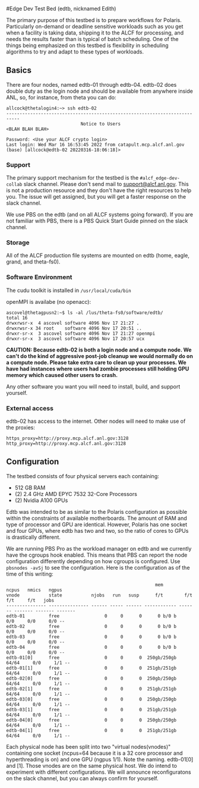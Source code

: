 #Edge Dev Test Bed (edtb, nicknamed Edith)

The primary purpose of this testbed is to prepare workflows for Polaris.  Particularly on-demand or deadline sensitive workloads such as you get when a facility is taking data, shipping it to the ALCF for processing, and needs the results faster than is typical of batch scheduling.  One of the things being emphasized on this testbed is flexibility in scheduling algorithms to try and adapt to these types of workloads.

## Basics
There are four nodes, named edtb-01 through edtb-04.  edtb-02 does double duty as the login node and should be available from anywhere inside ANL, so, for instance, from theta you can do:

```
allcock@thetalogin4:~> ssh edtb-02
---------------------------------------------------------------------------
                            Notice to Users
<BLAH BLAH BLAH> 

Password: <Use your ALCF crypto login>
Last login: Wed Mar 16 16:53:45 2022 from catapult.mcp.alcf.anl.gov
(base) [allcock@edtb-02 20220316-18:06:18]>
```

### Support
The primary support mechanism for the testbed is the `#alcf_edge-dev-collab` slack channel.  Please don't send mail to support@alcf.anl.gov.  This is not a production resource and they don't have the right resources to help you.  The issue will get assigned, but you will get a faster response on the slack channel.

We use PBS on the edtb (and on all ALCF systems going forward).  If you are not familiar with PBS, there is a PBS Quick Start Guide pinned on the slack channel.

### Storage
All of the ALCF production file systems are mounted on edtb (home, eagle, grand, and theta-fs0).

### Software Environment
The cudu toolkit is installed in `/usr/local/cuda/bin`

openMPI is availabe (no openacc):

```
ascovel@thetagpusn2:~$ ls -al /lus/theta-fs0/software/edtb/
total 16
drwxrwsr-x  4 ascovel software 4096 Nov 17 21:27 .
drwxrwsr-x 34 root    software 4096 Nov 17 20:51 ..
drwxr-sr-x  3 ascovel software 4096 Nov 17 21:27 openmpi
drwxr-sr-x  3 ascovel software 4096 Nov 17 20:57 ucx
```
**CAUTION: Because edtb-02 is both a login node and a compute node.  We can't do the kind of aggressive post-job cleanup we would normally do on a compute node.  Please take extra care to clean up your processes.  We have had instances where users had zombie processes still holding GPU memory which caused other users to crash.**

Any other software you want you will need to install, build, and support yourself.

### External access
edtb-02 has access to the internet.  Other nodes will need to make use of the proxies:

```
https_proxy=http://proxy.mcp.alcf.anl.gov:3128
http_proxy=http://proxy.mcp.alcf.anl.gov:3128
```

## Configuration

The testbed consists of four physical servers each containing:

- 512 GB RAM
- (2) 2.4 GHz AMD EPYC 7532 32-Core Processors
- (2) Nvidia A100 GPUs

Edtb was intended to be as similar to the Polaris configuration as possible within the constraints of available motherboards.  The amount of RAM and type of processor and GPU are identical.  However, Polaris has one socket and four GPUs, where edtb has two and two, so the ratio of cores to GPUs is drastically different.

We are running PBS Pro as the workload manager on edtb and we currently have the cgroups hook enabled.  This means that PBS can report the node configuration differently depending on how cgroups is configured.  Use `pbsnodes -avSj` to see the configuration.  Here is the configuration as of the time of this writing:

```
                                                        mem       ncpus   nmics   ngpus
vnode           state           njobs   run   susp      f/t        f/t     f/t     f/t   jobs
--------------- --------------- ------ ----- ------ ------------ ------- ------- ------- -------
edtb-01         free                 0     0      0      0 b/0 b     0/0     0/0     0/0 --
edtb-02         free                 0     0      0      0 b/0 b     0/0     0/0     0/0 --
edtb-03         free                 0     0      0      0 b/0 b     0/0     0/0     0/0 --
edtb-04         free                 0     0      0      0 b/0 b     0/0     0/0     0/0 --
edtb-01[0]      free                 0     0      0  250gb/250gb   64/64     0/0     1/1 --
edtb-01[1]      free                 0     0      0  251gb/251gb   64/64     0/0     1/1 --
edtb-02[0]      free                 0     0      0  250gb/250gb   64/64     0/0     1/1 --
edtb-02[1]      free                 0     0      0  251gb/251gb   64/64     0/0     1/1 --
edtb-03[0]      free                 0     0      0  250gb/250gb   64/64     0/0     1/1 --
edtb-03[1]      free                 0     0      0  251gb/251gb   64/64     0/0     1/1 --
edtb-04[0]      free                 0     0      0  250gb/250gb   64/64     0/0     1/1 --
edtb-04[1]      free                 0     0      0  251gb/251gb   64/64     0/0     1/1 --
```

Each physical node has been split into two "virtual nodes(vnodes)" containing one socket (ncpus=64 because it is a 32 core processor and hyperthreading is on) and one GPU (ngpus 1/1).  Note the naming.  edtb-01[0] and [1].  Those vnodes are on the same physical host.  We do intend to experiment with different configurations.  We will announce reconfiguratons on the slack channel, but you can always confirm for yourself.